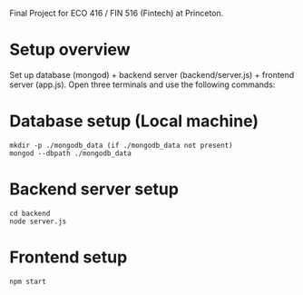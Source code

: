 Final Project for ECO 416 / FIN 516 (Fintech) at Princeton. 


# Setup overview
Set up database (mongod) + backend server (backend/server.js) + frontend server (app.js). Open three terminals and use the following commands:

# Database setup (Local machine)
```properties
mkdir -p ./mongodb_data (if ./mongodb_data not present)
mongod --dbpath ./mongodb_data
```

# Backend server setup
```properties
cd backend
node server.js
```

# Frontend setup
```properties
npm start
```

